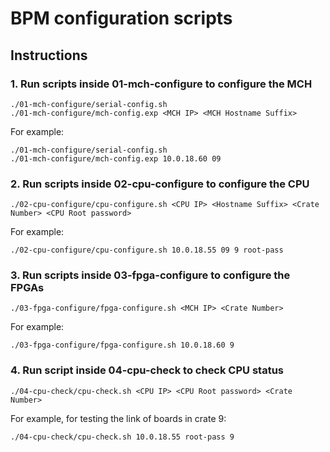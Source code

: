 # BPM configuration scripts

## Instructions

### 1. Run scripts inside 01-mch-configure to configure the MCH

    ./01-mch-configure/serial-config.sh
    ./01-mch-configure/mch-config.exp <MCH IP> <MCH Hostname Suffix>

For example:

    ./01-mch-configure/serial-config.sh
    ./01-mch-configure/mch-config.exp 10.0.18.60 09

### 2. Run scripts inside 02-cpu-configure to configure the CPU

    ./02-cpu-configure/cpu-configure.sh <CPU IP> <Hostname Suffix> <Crate Number> <CPU Root password>

For example:

    ./02-cpu-configure/cpu-configure.sh 10.0.18.55 09 9 root-pass

### 3. Run scripts inside 03-fpga-configure to configure the FPGAs

    ./03-fpga-configure/fpga-configure.sh <MCH IP> <Crate Number>

For example:

    ./03-fpga-configure/fpga-configure.sh 10.0.18.60 9

### 4. Run script inside 04-cpu-check to check CPU status

    ./04-cpu-check/cpu-check.sh <CPU IP> <CPU Root password> <Crate Number>

For example, for testing the link of boards in crate 9:

    ./04-cpu-check/cpu-check.sh 10.0.18.55 root-pass 9
